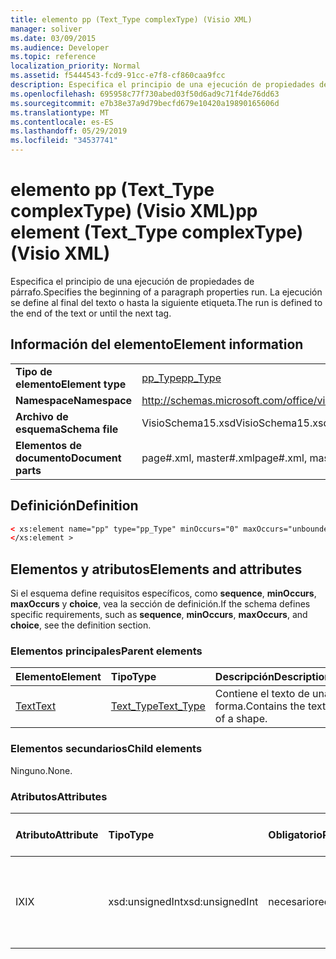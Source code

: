 ```yaml
---
title: elemento pp (Text_Type complexType) (Visio XML)
manager: soliver
ms.date: 03/09/2015
ms.audience: Developer
ms.topic: reference
localization_priority: Normal
ms.assetid: f5444543-fcd9-91cc-e7f8-cf860caa9fcc
description: Especifica el principio de una ejecución de propiedades de párrafo. La ejecución se define al final del texto o hasta la siguiente etiqueta.
ms.openlocfilehash: 695958c77f730abed03f50d6ad9c71f4de76dd63
ms.sourcegitcommit: e7b38e37a9d79becfd679e10420a19890165606d
ms.translationtype: MT
ms.contentlocale: es-ES
ms.lasthandoff: 05/29/2019
ms.locfileid: "34537741"
---
```

# <a name="pp-element-text_type-complextype-visio-xml"></a><span data-ttu-id="9d702-104">elemento pp (Text_Type complexType) (Visio XML)</span><span class="sxs-lookup"><span data-stu-id="9d702-104">pp element (Text_Type complexType) (Visio XML)</span></span>

<span data-ttu-id="9d702-105">Especifica el principio de una ejecución de propiedades de párrafo.</span><span class="sxs-lookup"><span data-stu-id="9d702-105">Specifies the beginning of a paragraph properties run.</span></span> <span data-ttu-id="9d702-106">La ejecución se define al final del texto o hasta la siguiente etiqueta.</span><span class="sxs-lookup"><span data-stu-id="9d702-106">The run is defined to the end of the text or until the next tag.</span></span>
  
## <a name="element-information"></a><span data-ttu-id="9d702-107">Información del elemento</span><span class="sxs-lookup"><span data-stu-id="9d702-107">Element information</span></span>

|||
|:-----|:-----|
|<span data-ttu-id="9d702-108">**Tipo de elemento**</span><span class="sxs-lookup"><span data-stu-id="9d702-108">**Element type**</span></span> <br/> |[<span data-ttu-id="9d702-109">pp_Type</span><span class="sxs-lookup"><span data-stu-id="9d702-109">pp_Type</span></span>](pp_type-complextypevisio-xml.md) <br/> |
|<span data-ttu-id="9d702-110">**Namespace**</span><span class="sxs-lookup"><span data-stu-id="9d702-110">**Namespace**</span></span> <br/> |http://schemas.microsoft.com/office/visio/2012/main  <br/> |
|<span data-ttu-id="9d702-111">**Archivo de esquema**</span><span class="sxs-lookup"><span data-stu-id="9d702-111">**Schema file**</span></span> <br/> |<span data-ttu-id="9d702-112">VisioSchema15.xsd</span><span class="sxs-lookup"><span data-stu-id="9d702-112">VisioSchema15.xsd</span></span>  <br/> |
|<span data-ttu-id="9d702-113">**Elementos de documento**</span><span class="sxs-lookup"><span data-stu-id="9d702-113">**Document parts**</span></span> <br/> |<span data-ttu-id="9d702-114">page#.xml, master#.xml</span><span class="sxs-lookup"><span data-stu-id="9d702-114">page#.xml, master#.xml</span></span>  <br/> |
   
## <a name="definition"></a><span data-ttu-id="9d702-115">Definición</span><span class="sxs-lookup"><span data-stu-id="9d702-115">Definition</span></span>

```XML
< xs:element name="pp" type="pp_Type" minOccurs="0" maxOccurs="unbounded" >
</xs:element >
```

## <a name="elements-and-attributes"></a><span data-ttu-id="9d702-116">Elementos y atributos</span><span class="sxs-lookup"><span data-stu-id="9d702-116">Elements and attributes</span></span>

<span data-ttu-id="9d702-117">Si el esquema define requisitos específicos, como **sequence**, **minOccurs**, **maxOccurs** y **choice**, vea la sección de definición.</span><span class="sxs-lookup"><span data-stu-id="9d702-117">If the schema defines specific requirements, such as **sequence**, **minOccurs**, **maxOccurs**, and **choice**, see the definition section.</span></span> 
  
### <a name="parent-elements"></a><span data-ttu-id="9d702-118">Elementos principales</span><span class="sxs-lookup"><span data-stu-id="9d702-118">Parent elements</span></span>

|<span data-ttu-id="9d702-119">**Elemento**</span><span class="sxs-lookup"><span data-stu-id="9d702-119">**Element**</span></span>|<span data-ttu-id="9d702-120">**Tipo**</span><span class="sxs-lookup"><span data-stu-id="9d702-120">**Type**</span></span>|<span data-ttu-id="9d702-121">**Descripción**</span><span class="sxs-lookup"><span data-stu-id="9d702-121">**Description**</span></span>|
|:-----|:-----|:-----|
|[<span data-ttu-id="9d702-122">Text</span><span class="sxs-lookup"><span data-stu-id="9d702-122">Text</span></span>](text-element-shapesheet_type-complextypevisio-xml.md) <br/> |[<span data-ttu-id="9d702-123">Text_Type</span><span class="sxs-lookup"><span data-stu-id="9d702-123">Text_Type</span></span>](text_type-complextypevisio-xml.md) <br/> |<span data-ttu-id="9d702-124">Contiene el texto de una forma.</span><span class="sxs-lookup"><span data-stu-id="9d702-124">Contains the text of a shape.</span></span>  <br/> |
   
### <a name="child-elements"></a><span data-ttu-id="9d702-125">Elementos secundarios</span><span class="sxs-lookup"><span data-stu-id="9d702-125">Child elements</span></span>

<span data-ttu-id="9d702-126">Ninguno.</span><span class="sxs-lookup"><span data-stu-id="9d702-126">None.</span></span>
  
### <a name="attributes"></a><span data-ttu-id="9d702-127">Atributos</span><span class="sxs-lookup"><span data-stu-id="9d702-127">Attributes</span></span>

|<span data-ttu-id="9d702-128">**Atributo**</span><span class="sxs-lookup"><span data-stu-id="9d702-128">**Attribute**</span></span>|<span data-ttu-id="9d702-129">**Tipo**</span><span class="sxs-lookup"><span data-stu-id="9d702-129">**Type**</span></span>|<span data-ttu-id="9d702-130">**Obligatorio**</span><span class="sxs-lookup"><span data-stu-id="9d702-130">**Required**</span></span>|<span data-ttu-id="9d702-131">**Descripción**</span><span class="sxs-lookup"><span data-stu-id="9d702-131">**Description**</span></span>|<span data-ttu-id="9d702-132">**Posibles valores**</span><span class="sxs-lookup"><span data-stu-id="9d702-132">**Possible values**</span></span>|
|:-----|:-----|:-----|:-----|:-----|
|<span data-ttu-id="9d702-133">IX</span><span class="sxs-lookup"><span data-stu-id="9d702-133">IX</span></span>  <br/> |<span data-ttu-id="9d702-134">xsd:unsignedInt</span><span class="sxs-lookup"><span data-stu-id="9d702-134">xsd:unsignedInt</span></span>  <br/> |<span data-ttu-id="9d702-135">necesario</span><span class="sxs-lookup"><span data-stu-id="9d702-135">required</span></span>  <br/> |<span data-ttu-id="9d702-136">Índice del elemento **Para** que especifica el formato aplicado a esta ejecución.</span><span class="sxs-lookup"><span data-stu-id="9d702-136">The index of the **Para** element that specifies the formatting applied to this run.</span></span>  <br/> |<span data-ttu-id="9d702-137">Valores del tipo xsd:unsignedInt.</span><span class="sxs-lookup"><span data-stu-id="9d702-137">Values of the xsd:unsignedInt type.</span></span>  <br/> |
   

